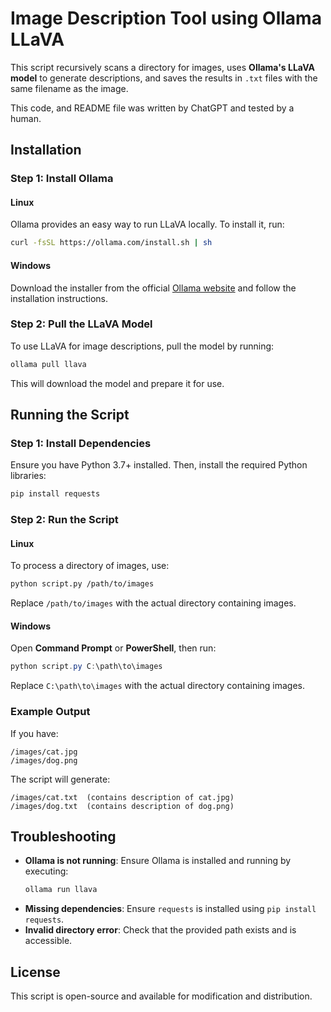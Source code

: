 # Image Description Tool using Ollama LLaVA

This script recursively scans a directory for images, uses **Ollama's LLaVA model** to generate descriptions, and saves the results in `.txt` files with the same filename as the image.

This code, and README file was written by ChatGPT and tested by a human.

## Installation

### Step 1: Install Ollama

#### **Linux**
Ollama provides an easy way to run LLaVA locally. To install it, run:

```sh
curl -fsSL https://ollama.com/install.sh | sh
```

#### **Windows**
Download the installer from the official [Ollama website](https://ollama.com/) and follow the installation instructions.

### Step 2: Pull the LLaVA Model
To use LLaVA for image descriptions, pull the model by running:

```sh
ollama pull llava
```

This will download the model and prepare it for use.

## Running the Script

### Step 1: Install Dependencies
Ensure you have Python 3.7+ installed. Then, install the required Python libraries:

```sh
pip install requests
```

### Step 2: Run the Script

#### **Linux**
To process a directory of images, use:

```sh
python script.py /path/to/images
```

Replace `/path/to/images` with the actual directory containing images.

#### **Windows**
Open **Command Prompt** or **PowerShell**, then run:

```powershell
python script.py C:\path\to\images
```

Replace `C:\path\to\images` with the actual directory containing images.

### Example Output
If you have:
```
/images/cat.jpg
/images/dog.png
```

The script will generate:
```
/images/cat.txt  (contains description of cat.jpg)
/images/dog.txt  (contains description of dog.png)
```

## Troubleshooting
- **Ollama is not running**: Ensure Ollama is installed and running by executing:
  ```sh
  ollama run llava
  ```
- **Missing dependencies**: Ensure `requests` is installed using `pip install requests`.
- **Invalid directory error**: Check that the provided path exists and is accessible.

## License
This script is open-source and available for modification and distribution.

